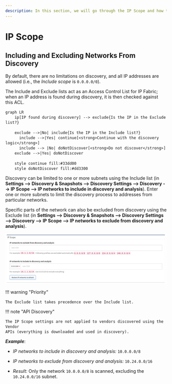 ```yaml
---
description: In this section, we will go through the IP Scope and how to include and exclude networks from discovery. By default, there are no limitations on discovery.
---
```


# IP Scope

## Including and Excluding Networks From Discovery

By default, there are no limitations on discovery, and all IP addresses are
allowed (i.e., the _Include scope_ is `0.0.0.0/0`).

The Include and Exclude lists act as an Access Control List for IP Fabric; when
an IP address is found during discovery, it is then checked against this ACL.

```mermaid
graph LR
    ip[IP found during discovery] --> exclude{Is the IP in the Exclude list?}

    exclude -->|No| include{Is the IP in the Include list?}
      include -->|Yes| continue[<strong>Continue with the discovery logic</strong>]
      include --> |No| doNotDiscover[<strong>Do not discover</strong>]
    exclude -->|Yes| doNotDiscover

    style continue fill:#33dd00
    style doNotDiscover fill:#dd3300
```

Discovery can be limited to one or more subnets using the Include list (in
**Settings --> Discovery & Snapshots --> Discovery Settings --> Discovery -->
IP Scope --> IP networks to include in discovery and analysis**). Enter one or
more subnets to limit the discovery process to addresses from particular
networks.

Specific parts of the network can also be excluded from discovery using the
Exclude list (in **Settings --> Discovery & Snapshots --> Discovery Settings
--> Discovery --> IP Scope --> IP networks to exclude from discovery and
analysis**).

![IP Scope](ip_scope.png)

!!! warning "Priority"

    The Exclude list takes precedence over the Include list.

!!! note "API Discovery"

    The IP Scope settings are not applied to vendors discovered using the Vendor
    APIs (everything is downloaded and used in discovery).

**_Example_**:

- _IP networks to include in discovery and analysis:_ `10.0.0.0/8`

- _IP networks to exclude from discovery and analysis:_ `10.24.0.0/16`

- _Result:_ Only the network `10.0.0.0/8` is scanned, excluding the
  `10.24.0.0/16` subnet.
